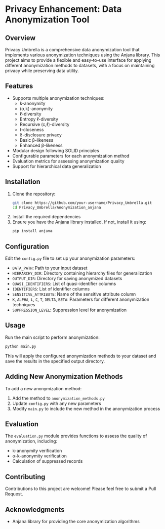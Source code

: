 # Privacy Enhancement: Data Anonymization Tool

## Overview

Privacy Umbrella is a comprehensive data anonymization tool that implements various anonymization techniques using the Anjana library. This project aims to provide a flexible and easy-to-use interface for applying different anonymization methods to datasets, with a focus on maintaining privacy while preserving data utility.

## Features

- Supports multiple anonymization techniques:
  - k-anonymity
  - (α,k)-anonymity
  - ℓ-diversity
  - Entropy ℓ-diversity
  - Recursive (c,ℓ)-diversity
  - t-closeness
  - δ-disclosure privacy
  - Basic β-likeness
  - Enhanced β-likeness
- Modular design following SOLID principles
- Configurable parameters for each anonymization method
- Evaluation metrics for assessing anonymization quality
- Support for hierarchical data generalization

## Installation
1. Clone the repository:
   ```bash
   git clone https://github.com/your-username/Privacy_Umbrella.git
   cd Privacy_Umbrella/Anonymization_anjana
    ```
2. Install the required dependencies
3. Ensure you have the Anjana library installed. If not, install it using:
    ```bash
   pip install anjana
   ```


## Configuration

Edit the `config.py` file to set up your anonymization parameters:

- `DATA_PATH`: Path to your input dataset
- `HIERARCHY_DIR`: Directory containing hierarchy files for generalization
- `OUTPUT_DIR`: Directory for saving anonymized datasets
- `QUASI_IDENTIFIERS`: List of quasi-identifier columns
- `IDENTIFIERS`: List of identifier columns
- `SENSITIVE_ATTRIBUTE`: Name of the sensitive attribute column
- `K`, `ALPHA`, `L`, `C`, `T`, `DELTA`, `BETA`: Parameters for different anonymization techniques
- `SUPPRESSION_LEVEL`: Suppression level for anonymization

## Usage

Run the main script to perform anonymization:

   ```bash
   python main.py
   ```

This will apply the configured anonymization methods to your dataset and save the results in the specified output directory.

## Adding New Anonymization Methods

To add a new anonymization method:

1. Add the method to `anonymization_methods.py`
2. Update `config.py` with any new parameters
3. Modify `main.py` to include the new method in the anonymization process

## Evaluation

The `evaluation.py` module provides functions to assess the quality of anonymization, including:

- k-anonymity verification
- α-k-anonymity verification
- Calculation of suppressed records

## Contributing

Contributions to this project are welcome! Please feel free to submit a Pull Request.


## Acknowledgments

- Anjana library for providing the core anonymization algorithms

